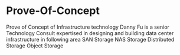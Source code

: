 # Prove-Of-Concept
Prove of Concept of Infrastructure technology
Danny Fu is a senior Technology Consult expertised in designing and building data center infrastructure in following area
SAN Storage
NAS Storage
Distributed Storage
Object Storage
